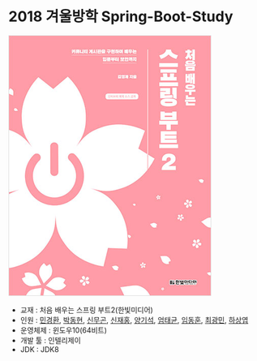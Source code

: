 # 2018 겨울방학 Spring-Boot-Study

![교재](/1.jpg)


 - 교재 : 처음 배우는 스프링 부트2(한빛미디어)
 - 인원 : [민경환](https://www.github.com/ber01), [박동현](https://www.github.com/pdh6547), [신무곤](https://www.github.com/mkshin96), [신재홍](https://www.github.com/woghd9072), [양기석](https://www.github.com/yks095), [엄태균](https://www.github.com/etg6550), [임동훈](https://www.github.com/dongh9508), [최광민](https://www.github.com/rhkd4560), [하상엽](https://www.github.com/hagome0)
 - 운영체제 : 윈도우10(64비트)
 - 개발 툴 : 인텔리제이
 - JDK : JDK8
